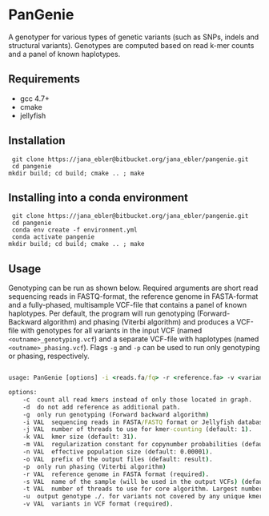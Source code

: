 # PanGenie

A genotyper for various types of genetic variants (such as SNPs, indels and structural variants). Genotypes are computed based on read k-mer counts and a panel of known haplotypes.

## Requirements
* gcc 4.7+
* cmake
* jellyfish

## Installation
`` git clone https://jana_ebler@bitbucket.org/jana_ebler/pangenie.git``  
`` cd pangenie``  
``mkdir build; cd build; cmake .. ; make``

## Installing into a conda environment
`` git clone https://jana_ebler@bitbucket.org/jana_ebler/pangenie.git``  
`` cd pangenie``  
`` conda env create -f environment.yml``  
`` conda activate pangenie``   
``mkdir build; cd build; cmake .. ; make``

## Usage
Genotyping can be run as shown below. Required arguments are short read sequencing reads in FASTQ-format, the reference genome in FASTA-format and a fully-phased, multisample VCF-file that contains a panel of known haplotypes.
Per default, the program will run genotyping (Forward-Backward algorithm) and phasing (Viterbi algorithm) and produces a VCF-file with genotypes for all variants in the input VCF (named `` <outname>_genotyping.vcf``) and a separate
VCF-file with haplotypes (named `` <outname>_phasing.vcf``). Flags `` -g `` and `` -p `` can be used to run only genotyping or phasing, respectively.


```bat

usage: PanGenie [options] -i <reads.fa/fq> -r <reference.fa> -v <variants.vcf>

options:
	-c	count all read kmers instead of only those located in graph.
	-d	do not add reference as additional path.
	-g	only run genotyping (Forward backward algorithm)
	-i VAL	sequencing reads in FASTA/FASTQ format or Jellyfish database in jf format (required).
	-j VAL	number of threads to use for kmer-counting (default: 1).
	-k VAL	kmer size (default: 31).
	-m VAL	regularization constant for copynumber probabilities (default: 0.001).
	-n VAL	effective population size (default: 0.00001).
	-o VAL	prefix of the output files (default: result).
	-p	only run phasing (Viterbi algorithm)
	-r VAL	reference genome in FASTA format (required).
	-s VAL	name of the sample (will be used in the output VCFs) (default: sample).
	-t VAL	number of threads to use for core algorithm. Largest number of threads possible is the number of chromosomes given in the VCF (default: 1).
	-u	output genotype ./. for variants not covered by any unique kmers.
	-v VAL	variants in VCF format (required).
```


